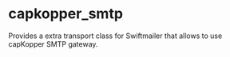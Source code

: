 # capkopper_smtp
Provides a extra transport class for Swiftmailer that allows to use capKopper SMTP gateway.
